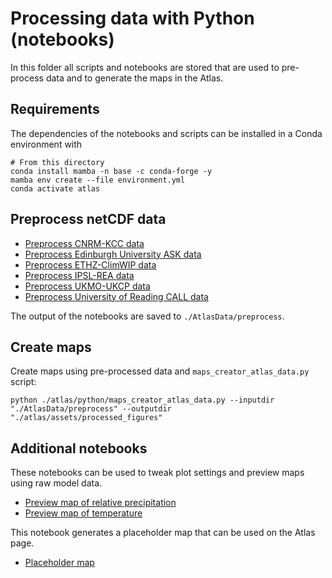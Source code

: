 # Processing data with Python (notebooks)

In this folder all scripts and notebooks are stored that are used to pre-process
data and to generate the maps in the Atlas.

## Requirements

The dependencies of the notebooks and scripts can be installed in a Conda environment with

```shell
# From this directory
conda install mamba -n base -c conda-forge -y
mamba env create --file environment.yml
conda activate atlas
```

## Preprocess netCDF data

- [Preprocess CNRM-KCC data](cleanup_CNRM_KCC_atlas_netcdf.ipynb)
- [Preprocess Edinburgh University ASK data](cleanup_EdinU_ASK_atlas_netcdf.ipynb)
- [Preprocess ETHZ-ClimWIP data](cleanup_ETHZ_ClimWIP_atlas_netcdf.ipynb)
- [Preprocess IPSL-REA data](cleanup_IPSL_REA_atlas_netcdf.ipynb)
- [Preprocess UKMO-UKCP data](cleanup_UKMO_UKCP_atlas_netcdf.ipynb)
- [Preprocess University of Reading CALL data](cleanup_UoR_CALL_atlas_netcdf.ipynb)

The output of the notebooks are saved to `./AtlasData/preprocess`. 

## Create maps

Create maps using pre-processed data and `maps_creator_atlas_data.py` script:

```shell
python ./atlas/python/maps_creator_atlas_data.py --inputdir "./AtlasData/preprocess" --outputdir "./atlas/assets/processed_figures"
```

## Additional notebooks

These notebooks can be used to tweak plot settings and preview maps using raw
model data.

- [Preview map of relative precipitation](maps_prototype_prec.ipynb)
- [Preview map of temperature](maps_prototype_tas.ipynb)

This notebook generates a placeholder map that can be used on the Atlas page.

- [Placeholder map](maps_placeholder.ipynb)

